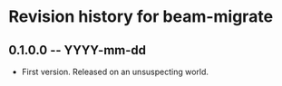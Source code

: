 # Revision history for beam-migrate

## 0.1.0.0  -- YYYY-mm-dd

* First version. Released on an unsuspecting world.
